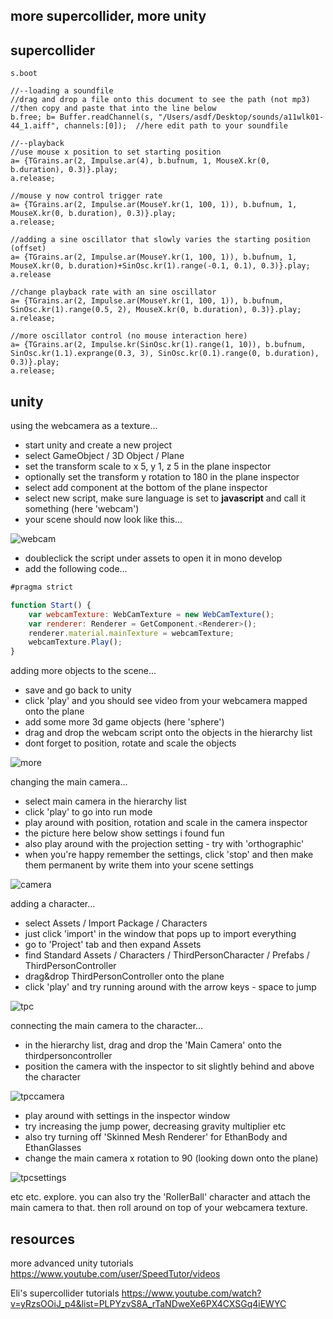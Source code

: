more supercollider, more unity
--------------------

supercollider
--

```supercollider
s.boot

//--loading a soundfile
//drag and drop a file onto this document to see the path (not mp3)
//then copy and paste that into the line below
b.free; b= Buffer.readChannel(s, "/Users/asdf/Desktop/sounds/a11wlk01-44_1.aiff", channels:[0]);  //here edit path to your soundfile

//--playback
//use mouse x position to set starting position
a= {TGrains.ar(2, Impulse.ar(4), b.bufnum, 1, MouseX.kr(0, b.duration), 0.3)}.play;
a.release;

//mouse y now control trigger rate
a= {TGrains.ar(2, Impulse.ar(MouseY.kr(1, 100, 1)), b.bufnum, 1, MouseX.kr(0, b.duration), 0.3)}.play;
a.release;

//adding a sine oscillator that slowly varies the starting position (offset)
a= {TGrains.ar(2, Impulse.ar(MouseY.kr(1, 100, 1)), b.bufnum, 1, MouseX.kr(0, b.duration)+SinOsc.kr(1).range(-0.1, 0.1), 0.3)}.play;
a.release

//change playback rate with an sine oscillator
a= {TGrains.ar(2, Impulse.ar(MouseY.kr(1, 100, 1)), b.bufnum, SinOsc.kr(1).range(0.5, 2), MouseX.kr(0, b.duration), 0.3)}.play;
a.release;

//more oscillator control (no mouse interaction here)
a= {TGrains.ar(2, Impulse.kr(SinOsc.kr(1).range(1, 10)), b.bufnum, SinOsc.kr(1.1).exprange(0.3, 3), SinOsc.kr(0.1).range(0, b.duration), 0.3)}.play;
a.release;
```

unity
--

using the webcamera as a texture...

* start unity and create a new project
* select GameObject / 3D Object / Plane
* set the transform scale to  x 5, y 1, z 5 in the plane inspector
* optionally set the transform y rotation to 180 in the plane inspector
* select add component at the bottom of the plane inspector
* select new script, make sure language is set to **javascript** and call it something (here 'webcam')
* your scene should now look like this...

![webcam](01webcam.png?raw=true "webcam")

* doubleclick the script under assets to open it in mono develop
* add the following code...

```javascript
#pragma strict

function Start() {
    var webcamTexture: WebCamTexture = new WebCamTexture();
    var renderer: Renderer = GetComponent.<Renderer>();
    renderer.material.mainTexture = webcamTexture;
    webcamTexture.Play();
}
```

adding more objects to the scene...

* save and go back to unity
* click 'play' and you should see video from your webcamera mapped onto the plane
* add some more 3d game objects (here 'sphere')
* drag and drop the webcam script onto the objects in the hierarchy list
* dont forget to position, rotate and scale the objects

![more](02more.png?raw=true "more")

changing the main camera...

* select main camera in the hierarchy list
* click 'play' to go into run mode
* play around with position, rotation and scale in the camera inspector
* the picture here below show settings i found fun
* also play around with the projection setting - try with 'orthographic'
* when you're happy remember the settings, click 'stop' and then make them permanent by write them into your scene settings

![camera](03camera.png?raw=true "camera")

adding a character...

* select Assets / Import Package / Characters
* just click 'import' in the window that pops up to import everything
* go to 'Project' tab and then expand Assets
* find Standard Assets / Characters / ThirdPersonCharacter / Prefabs / ThirdPersonController
* drag&drop ThirdPersonController onto the plane
* click 'play' and try running around with the arrow keys - space to jump

![tpc](04tpc.png?raw=true "tpc")

connecting the main camera to the character...

* in the hierarchy list, drag and drop the 'Main Camera' onto the thirdpersoncontroller
* position the camera with the inspector to sit slightly behind and above the character

![tpccamera](05tpccamera.png?raw=true "tpccamera")

* play around with settings in the inspector window
* try increasing the jump power, decreasing gravity multiplier etc
* also try turning off 'Skinned Mesh Renderer' for EthanBody and EthanGlasses
* change the main camera x rotation to 90 (looking down onto the plane)

![tpcsettings](06tpcsettings.png?raw=true "tpcsettings")

etc etc. explore.
you can also try the 'RollerBall' character and attach the main camera to that. then roll around on top of your webcamera texture.

resources
--

more advanced unity tutorials <https://www.youtube.com/user/SpeedTutor/videos>

Eli's supercollider tutorials <https://www.youtube.com/watch?v=yRzsOOiJ_p4&list=PLPYzvS8A_rTaNDweXe6PX4CXSGq4iEWYC>
